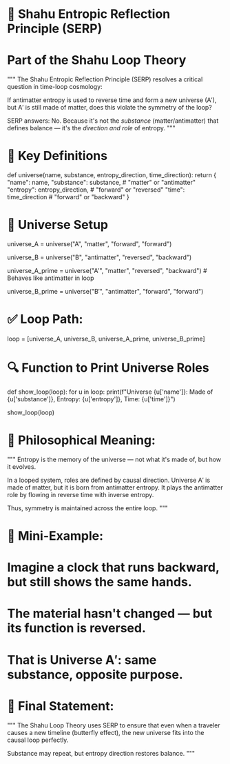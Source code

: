 # 📜 Shahu Entropic Reflection Principle (SERP)
# Part of the Shahu Loop Theory

"""
The Shahu Entropic Reflection Principle (SERP) resolves a critical question in time-loop cosmology:

If antimatter entropy is used to reverse time and form a new universe (A′), but A′ is still made of matter,
does this violate the symmetry of the loop?

SERP answers: No. Because it's not the *substance* (matter/antimatter) that defines balance —
it's the *direction and role* of entropy.
"""


# 🔹 Key Definitions

def universe(name, substance, entropy_direction, time_direction):
    return {
        "name": name,
        "substance": substance,  # "matter" or "antimatter"
        "entropy": entropy_direction,  # "forward" or "reversed"
        "time": time_direction  # "forward" or "backward"
    }


# 🔁 Universe Setup

universe_A = universe("A", "matter", "forward", "forward")

universe_B = universe("B", "antimatter", "reversed", "backward")

universe_A_prime = universe("A′", "matter", "reversed", "backward")  # Behaves like antimatter in loop

universe_B_prime = universe("B′", "antimatter", "forward", "forward")


# ✅ Loop Path:

loop = [universe_A, universe_B, universe_A_prime, universe_B_prime]


# 🔍 Function to Print Universe Roles

def show_loop(loop):
    for u in loop:
        print(f"Universe {u['name']}: Made of {u['substance']}, Entropy: {u['entropy']}, Time: {u['time']}")


show_loop(loop)


# 🧠 Philosophical Meaning:

"""
Entropy is the memory of the universe — not what it's made of, but how it evolves.

In a looped system, roles are defined by causal direction.
Universe A′ is made of matter, but it is born from antimatter entropy.
It plays the antimatter role by flowing in reverse time with inverse entropy.

Thus, symmetry is maintained across the entire loop.
"""


# 🧪 Mini-Example:

# Imagine a clock that runs backward, but still shows the same hands.

# The material hasn't changed — but its function is reversed.

# That is Universe A′: same substance, opposite purpose.


# 🔐 Final Statement:

"""
The Shahu Loop Theory uses SERP to ensure that even when a traveler causes a new timeline (butterfly effect),
the new universe fits into the causal loop perfectly.

Substance may repeat, but entropy direction restores balance.
"""
